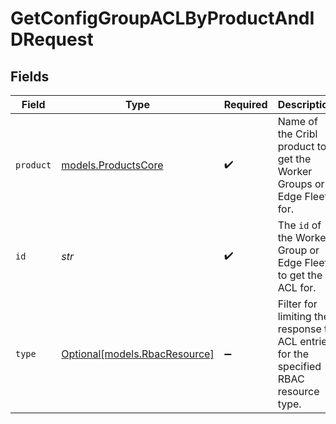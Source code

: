 # GetConfigGroupACLByProductAndIDRequest


## Fields

| Field                                                                                 | Type                                                                                  | Required                                                                              | Description                                                                           |
| ------------------------------------------------------------------------------------- | ------------------------------------------------------------------------------------- | ------------------------------------------------------------------------------------- | ------------------------------------------------------------------------------------- |
| `product`                                                                             | [models.ProductsCore](../models/productscore.md)                                      | :heavy_check_mark:                                                                    | Name of the Cribl product to get the Worker Groups or Edge Fleets for.                |
| `id`                                                                                  | *str*                                                                                 | :heavy_check_mark:                                                                    | The <code>id</code> of the Worker Group or Edge Fleet to get the ACL for.             |
| `type`                                                                                | [Optional[models.RbacResource]](../models/rbacresource.md)                            | :heavy_minus_sign:                                                                    | Filter for limiting the response to ACL entries for the specified RBAC resource type. |